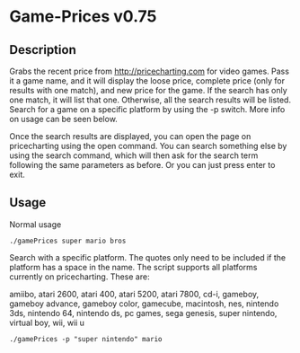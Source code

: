 # Game-Prices v0.75
## Description
Grabs the recent price from http://pricecharting.com for video games. Pass it a game name, and it will display the loose price, complete price (only for results with one match), and new price for the game. If the search has only one match, it will list that one. Otherwise, all the search results will be listed. Search for a game on a specific platform by using the -p switch. More info on usage can be seen below.

Once the search results are displayed, you can open the page on pricecharting using the open command. You can search something else by using the search command, which will then ask for the search term following the same parameters as before. Or you can just press enter to exit.

## Usage
Normal usage

```
./gamePrices super mario bros
```

Search with a specific platform. The quotes only need to be included if the platform has a space in the name. The script supports all platforms currently on pricecharting. These are:

amiibo, atari 2600, atari 400, atari 5200, atari 7800, cd-i, gameboy, gameboy advance, gameboy color, gamecube, macintosh, nes, nintendo 3ds, nintendo 64, nintendo ds, pc games, sega genesis, super nintendo, virtual boy, wii, wii u

```
./gamePrices -p "super nintendo" mario
```